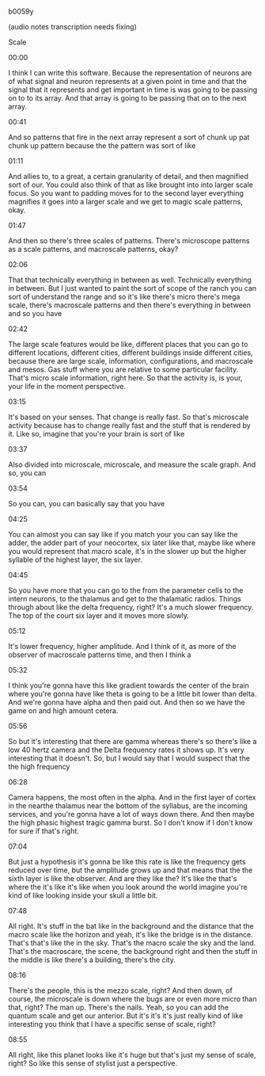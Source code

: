 b0059y

(audio notes transcription needs fixing)

Scale

00:00

I think I can write this software. Because the representation of neurons are of what signal and neuron represents at a given point in time and that the signal that it represents and get important in time is was going to be passing on to to its array. And that array is going to be passing that on to the next array.

00:41

And so patterns that fire in the next array represent a sort of chunk up pat chunk up pattern because the the pattern was sort of like

01:11

And allies to, to a great, a certain granularity of detail, and then magnified sort of our. You could also think of that as like brought into into larger scale focus. So you want to padding moves for to the second layer everything magnifies it goes into a larger scale and we get to magic scale patterns, okay.

01:47

And then so there's three scales of patterns. There's microscope patterns as a scale patterns, and macroscale patterns, okay?

02:06

That that technically everything in between as well. Technically everything in between. But I just wanted to paint the sort of scope of the ranch you can sort of understand the range and so it's like there's micro there's mega scale, there's macroscale patterns and then there's everything in between and so you have

02:42

The large scale features would be like, different places that you can go to different locations, different cities, different buildings inside different cities, because there are large scale, information, configurations, and macroscale and mesos. Gas stuff where you are relative to some particular facility. That's micro scale information, right here. So that the activity is, is your, your life in the moment perspective.

03:15

It's based on your senses. That change is really fast. So that's microscale activity because has to change really fast and the stuff that is rendered by it. Like so, imagine that you're your brain is sort of like

03:37

Also divided into microscale, microscale, and measure the scale graph. And so, you can

03:54

So you can, you can basically say that you have

04:25

You can almost you can say like if you match your you can say like the adder, the adder part of your neocortex, six later like that, maybe like where you would represent that macro scale, it's in the slower up but the higher syllable of the highest layer, the six layer.

04:45

So you have more that you can go to the from the parameter cells to the intern neurons, to the thalamus and get to the thalamatic radios. Things through about like the delta frequency, right? It's a much slower frequency. The top of the court six layer and it moves more slowly.

05:12

It's lower frequency, higher amplitude. And I think of it, as more of the observer of macroscale patterns time, and then I think a

05:32

I think you're gonna have this like gradient towards the center of the brain where you're gonna have like theta is going to be a little bit lower than delta. And we're gonna have alpha and then paid out. And then so we have the game on and high amount cetera.

05:56

So but it's interesting that there are gamma whereas there's so there's like a low 40 hertz camera and the Delta frequency rates it shows up. It's very interesting that it doesn't. So, but I would say that I would suspect that the the high frequency

06:28

Camera happens, the most often in the alpha. And in the first layer of cortex in the nearthe thalamus near the bottom of the syllabus, are the incoming services, and you're gonna have a lot of ways down there. And then maybe the high phasic highest tragic gamma burst. So I don't know if I don't know for sure if that's right.

07:04

But just a hypothesis it's gonna be like this rate is like the frequency gets reduced over time, but the amplitude grows up and that means that the the sixth layer is like the observer. And are they like the? It's like the that's where the it's like it's like when you look around the world imagine you're kind of like looking inside your skull a little bit.

07:48

All right. It's stuff in the bat like in the background and the distance that the macro scale like the horizon and yeah, it's like the bridge is in the distance. That's that's like the in the sky. That's the macro scale the sky and the land. That's the macroscare, the scene, the background right and then the stuff in the middle is like there's a building, there's the city.

08:16

There's the people, this is the mezzo scale, right? And then down, of course, the microscale is down where the bugs are or even more micro than that, right? The man up. There's the nails. Yeah, so you can add the quantum scale and get our anterior. But it's it's it's just really kind of like interesting you think that I have a specific sense of scale, right?

08:55

All right, like this planet looks like it's huge but that's just my sense of scale, right? So like this sense of stylist just a perspective.